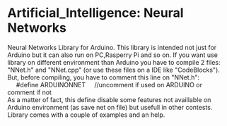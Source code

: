 # Artificial_Intelligence: Neural Networks
Neural Networks Library for Arduino.
This library is intended not just for Arduino but it can also run on PC,Rasperry Pi and so on.
If you want use library on different environment than Arduino you have to compile 2 files: "NNet.h" and "NNet.cpp" (or use these files on a IDE like "CodeBlocks").<br>
But, before compiling, you have to comment this line on "NNet.h":<br>
   &nbsp;&nbsp;&nbsp;&nbsp; #define ARDUINONNET  &nbsp;&nbsp;&nbsp;  //uncomment if used on ARDUINO or comment if not<br>
As a matter of fact, this define disable some features not availlable on Arduino environment (as save net on file) but usefull in other contests.<br>
Library comes with a couple of examples and an help.
